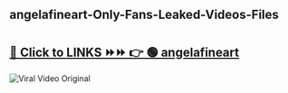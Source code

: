 
 ## angelafineart-Only-Fans-Leaked-Videos-Files

# <h2><a href="https://mediaupload.pro?angelafineart">🔗 Click to LINKS ⏩⏩ 👉 🟢 angelafineart </a></h2>

<a href="https://mediaupload.pro?angelafineart" rel="nofollow" data-target="animated-image.originalLink"><img src="https://i.ibb.co.com/xMMVF88/686577567.gif" alt="Viral Video Original" style="max-width: 100%; display: inline-block;" data-target="animated-image.originalImage"></a>